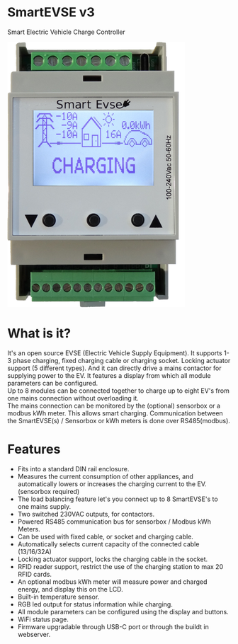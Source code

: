 SmartEVSE v3
=========

Smart Electric Vehicle Charge Controller

![Image of SmartEVSE](/pictures/SmartEVSEv3.png)

# What is it?

It's an open source EVSE (Electric Vehicle Supply Equipment). It supports 1-3 phase charging, fixed charging cable or charging socket. Locking actuator support (5 different types). And it can directly drive a mains contactor for supplying power to the EV. It features a display from which all module parameters can be configured.<br>
Up to 8 modules can be connected together to charge up to eight EV's from one mains connection without overloading it.<br>
The mains connection can be monitored by the (optional) sensorbox or a modbus kWh meter. This allows smart charging.
Communication between the SmartEVSE(s) / Sensorbox or kWh meters is done over RS485(modbus).


# Features

- Fits into a standard DIN rail enclosure.
- Measures the current consumption of other appliances, and automatically lowers or increases the charging current to the EV. (sensorbox required)
- The load balancing feature let's you connect up to 8 SmartEVSE's to one mains supply.
- Two switched 230VAC outputs, for contactors.
- Powered RS485 communication bus for sensorbox / Modbus kWh Meters.
- Can be used with fixed cable, or socket and charging cable.
- Automatically selects current capacity of the connected cable (13/16/32A)
- Locking actuator support, locks the charging cable in the socket.
- RFID reader support, restrict the use of the charging station to max 20 RFID cards.
- An optional modbus kWh meter will measure power and charged energy, and display this on the LCD.
- Built-in temperature sensor.
- RGB led output for status information while charging.
- All module parameters can be configured using the display and buttons.
- WiFi status page.
- Firmware upgradable through USB-C port or through the buildt in webserver. 

